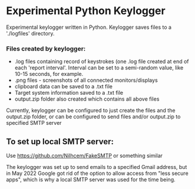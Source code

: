 <h1>Experimental Python Keylogger</h1>
Experimental keylogger written in Python. Keylogger saves files to a './logfiles' directory.

<h3>Files created by keylogger:</h3>
<ul>
    <li>.log files containing record of keystrokes (one .log file created at end of each 'report interval'. Interval can be set to a semi-random value, like 10-15 seconds, for example.</li>
    <li>.png files - screenshots of all connected monitors/displays</li>
    <li>clipboard data can be saved to a .txt file</li>
    <li>Target system information saved to a .txt file</li>
    <li>output.zip folder also created which contains all above files</li>
</ul>

<p>Currently, keylogger can be configured to just create the files and the output.zip folder, or can be configured to send files and/or output.zip to specified SMTP server</p>

<h2>To set up local SMTP server:</h2>
<p>Use <a href="https://github.com/Nilhcem/FakeSMTP">https://github.com/Nilhcem/FakeSMTP</a> or something similar</p>

<p>The keylogger was set up to send emails to a specified Gmail address, but in May 2022 Google got rid of the option to allow access from "less secure apps", which is why a local SMTP server was used for the time being.</p>



